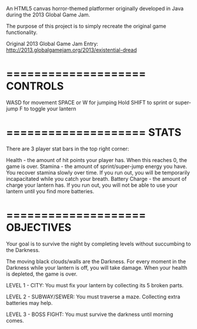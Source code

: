 An HTML5 canvas horror-themed platformer originally developed in Java during the 2013 Global Game Jam.

The purpose of this project is to simply recreate the original game functionality.

Original 2013 Global Game Jam Entry:
http://2013.globalgamejam.org/2013/existential-dread


====================
	CONTROLS
====================
WASD for movement
SPACE or W for jumping
Hold SHIFT to sprint or super-jump
F to toggle your lantern

====================
	STATS
====================
There are 3 player stat bars in the top right corner:

Health - the amount of hit points your player has. When this reaches 0, the game is over.
Stamina - the amount of sprint/super-jump energy you have. You recover stamina slowly over time. If you run out, you will be temporarily incapacitated while you catch your breath.
Battery Charge - the amount of charge your lantern has. If you run out, you will not be able to use your lantern until you find more batteries.

====================
	OBJECTIVES
====================
Your goal is to survive the night by completing levels without succumbing to the Darkness.

The moving black clouds/walls are the Darkness. For every moment in the Darkness while your lantern is off, you will take damage. When your health is depleted, the game is over.

LEVEL 1 - CITY:
You must fix your lantern by collecting its 5 broken parts.

LEVEL 2 - SUBWAY/SEWER:
You must traverse a maze. Collecting extra batteries may help.

LEVEL 3 - BOSS FIGHT:
You must survive the darkness until morning comes.
